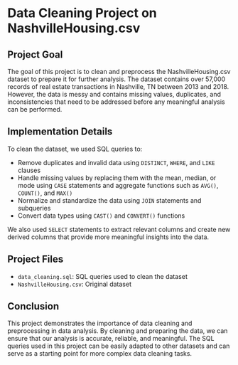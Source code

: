 <!DOCTYPE html>

<body>
  <h1>Data Cleaning Project on NashvilleHousing.csv</h1>

  <h2>Project Goal</h2>

  <p>The goal of this project is to clean and preprocess the NashvilleHousing.csv dataset to prepare it for further analysis. The dataset contains over 57,000 records of real estate transactions in Nashville, TN between 2013 and 2018. However, the data is messy and contains missing values, duplicates, and inconsistencies that need to be addressed before any meaningful analysis can be performed.</p>

  <h2>Implementation Details</h2>

  <p>To clean the dataset, we used SQL queries to:</p>

  <ul>
    <li>Remove duplicates and invalid data using <code>DISTINCT</code>, <code>WHERE</code>, and <code>LIKE</code> clauses</li>
    <li>Handle missing values by replacing them with the mean, median, or mode using <code>CASE</code> statements and aggregate functions such as <code>AVG()</code>, <code>COUNT()</code>, and <code>MAX()</code></li>
    <li>Normalize and standardize the data using <code>JOIN</code> statements and subqueries</li>
    <li>Convert data types using <code>CAST()</code> and <code>CONVERT()</code> functions</li>
  </ul>

  <p>We also used <code>SELECT</code> statements to extract relevant columns and create new derived columns that provide more meaningful insights into the data.</p>

  <h2>Project Files</h2>

  <ul>
    <li><code>data_cleaning.sql</code>: SQL queries used to clean the dataset</li>
    <li><code>NashvilleHousing.csv</code>: Original dataset</li>
  </ul>

  <h2>Conclusion</h2>

  <p>This project demonstrates the importance of data cleaning and preprocessing in data analysis. By cleaning and preparing the data, we can ensure that our analysis is accurate, reliable, and meaningful. The SQL queries used in this project can be easily adapted to other datasets and can serve as a starting point for more complex data cleaning tasks.</p>

</body>
